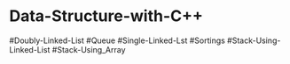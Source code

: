# Data-Structure-with-C++
#Doubly-Linked-List
#Queue
#Single-Linked-Lst
#Sortings
#Stack-Using-Linked-List
#Stack-Using_Array
